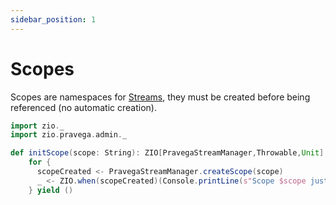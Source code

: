 ```yaml
---
sidebar_position: 1
---
```

# Scopes
Scopes are namespaces for [Streams](stream.md), they must be created before being referenced (no automatic creation).


```scala mdoc:silent
import zio._
import zio.pravega.admin._

def initScope(scope: String): ZIO[PravegaStreamManager,Throwable,Unit] =
    for {
      scopeCreated <- PravegaStreamManager.createScope(scope)
      _ <- ZIO.when(scopeCreated)(Console.printLine(s"Scope $scope just created"))
    } yield ()

```
